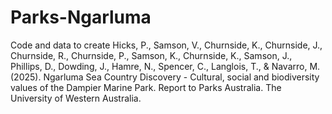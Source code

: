 # Parks-Ngarluma

Code and data to create
Hicks, P., Samson, V., Churnside, K., Churnside, J., Churnside, R., Churnside, P., Samson, K., Churnside, K., Samson, J., Phillips, D., Dowding, J., Hamre, N., Spencer, C., Langlois, T., & Navarro, M. (2025). Ngarluma Sea Country Discovery - Cultural, social and biodiversity values of the Dampier Marine Park. Report to Parks Australia. The University of Western Australia. 



